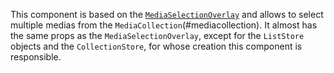 This component is based on the [`MediaSelectionOverlay`](#mediaselectionoverlay) and allows to select multiple medias
from the `MediaCollection`(#mediacollection). It almost has the same props as the `MediaSelectionOverlay`, except for
the `ListStore` objects and the `CollectionStore`, for whose creation this component is responsible.
